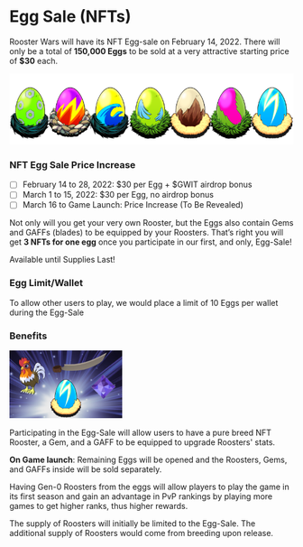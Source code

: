 # **Egg Sale (NFTs)**

Rooster Wars will have its NFT Egg-sale on February 14, 2022. There will only be a total of **150,000 Eggs** to be sold at a very attractive starting price of **$30** each.

<!-- Egg Banner -->
<img src="../images/egg-banner.png" alt="eggs" class="egg-banner">

### **NFT Egg Sale Price Increase**

- [ ] February 14 to 28, 2022: $30 per Egg + $GWIT airdrop bonus
- [ ] March 1 to 15, 2022: $30 per Egg, no airdrop bonus
- [ ] March 16 to Game Launch: Price Increase (To Be Revealed)

Not only will you get your very own Rooster, but the Eggs also contain Gems and GAFFs (blades) to be equipped by your Roosters. That’s right you will get **3 NFTs for one egg** once you participate in our first, and only, Egg-Sale!

Available until Supplies Last!

### **Egg Limit/Wallet**

To allow other users to play, we would place a limit of 10 Eggs per wallet during the Egg-Sale

### **Benefits**

<!-- Single Egg -->
<img src="../images/egg.png" alt="egg" class="egg">

Participating in the Egg-Sale will allow users to have a pure breed NFT Rooster, a Gem, and a GAFF to be equipped to upgrade Roosters' stats.

**On Game launch**: Remaining Eggs will be opened and the Roosters, Gems, and GAFFs inside will be sold separately.

Having Gen-0 Roosters from the eggs will allow players to play the game in its first season and gain an advantage in PvP rankings by playing more games to get higher ranks, thus higher rewards.

The supply of Roosters will initially be limited to the Egg-Sale. The additional supply of Roosters would come from breeding upon release.
